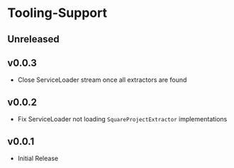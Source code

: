 # Tooling-Support

## Unreleased

## v0.0.3
- Close ServiceLoader stream once all extractors are found

## v0.0.2
- Fix ServiceLoader not loading `SquareProjectExtractor` implementations

## v0.0.1
- Initial Release
